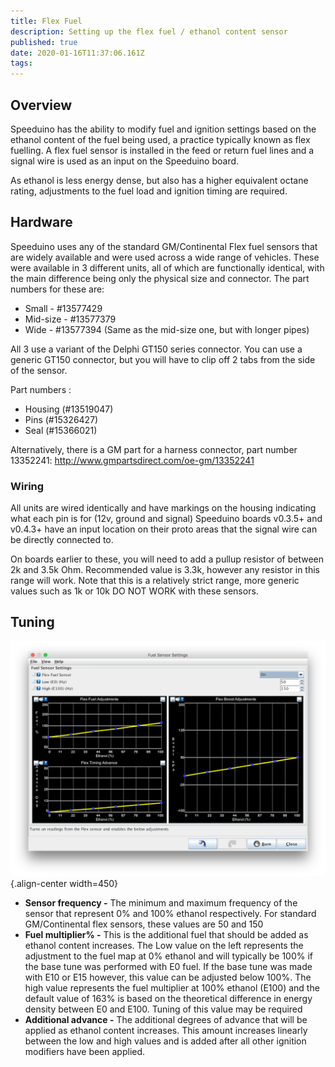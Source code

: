 ```yaml
---
title: Flex Fuel
description: Setting up the flex fuel / ethanol content sensor
published: true
date: 2020-01-16T11:37:06.161Z
tags: 
---
```


Overview
--------

Speeduino has the ability to modify fuel and ignition settings based on the ethanol content of the fuel being used, a practice typically known as flex fuelling. A flex fuel sensor is installed in the feed or return fuel lines and a signal wire is used as an input on the Speeduino board.

As ethanol is less energy dense, but also has a higher equivalent octane rating, adjustments to the fuel load and ignition timing are required.

Hardware
--------

Speeduino uses any of the standard GM/Continental Flex fuel sensors that are widely available and were used across a wide range of vehicles. These were available in 3 different units, all of which are functionally identical, with the main difference being only the physical size and connector. The part numbers for these are:

-   Small - \#13577429
-   Mid-size - \#13577379
-   Wide - \#13577394 (Same as the mid-size one, but with longer pipes)

All 3 use a variant of the Delphi GT150 series connector. You can use a generic GT150 connector, but you will have to clip off 2 tabs from the side of the sensor.

Part numbers :

-   Housing (\#13519047)
-   Pins (\#15326427)
-   Seal (\#15366021)

Alternatively, there is a GM part for a harness connector, part number 13352241: <http://www.gmpartsdirect.com/oe-gm/13352241>

### Wiring

All units are wired identically and have markings on the housing indicating what each pin is for (12v, ground and signal) Speeduino boards v0.3.5+ and v0.4.3+ have an input location on their proto areas that the signal wire can be directly connected to.

On boards earlier to these, you will need to add a pullup resistor of between 2k and 3.5k Ohm. Recommended value is 3.3k, however any resistor in this range will work. Note that this is a relatively strict range, more generic values such as 1k or 10k DO NOT WORK with these sensors.

Tuning
------
![flex_settings.png](/img/flex/flex_settings.png){.align-center width=450}

-   **Sensor frequency -** The minimum and maximum frequency of the sensor that represent 0% and 100% ethanol respectively. For standard GM/Continental flex sensors, these values are 50 and 150
-   **Fuel multiplier% -** This is the additional fuel that should be added as ethanol content increases. The Low value on the left represents the adjustment to the fuel map at 0% ethanol and will typically be 100% if the base tune was performed with E0 fuel. If the base tune was made with E10 or E15 however, this value can be adjusted below 100%. The high value represents the fuel multiplier at 100% ethanol (E100) and the default value of 163% is based on the theoretical difference in energy density between E0 and E100. Tuning of this value may be required
-   **Additional advance -** The additional degrees of advance that will be applied as ethanol content increases. This amount increases linearly between the low and high values and is added after all other ignition modifiers have been applied.
